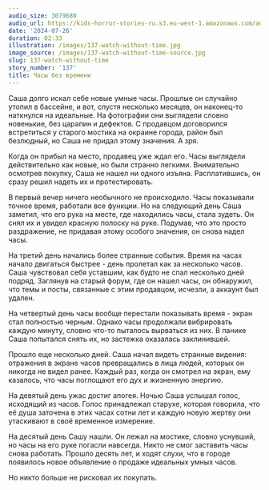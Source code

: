 ```yaml
---
audio_size: 3079680
audio_url: https://kids-horror-stories-ru.s3.eu-west-1.amazonaws.com/audio/137-watch-without-time.mp3
date: '2024-07-26'
duration: 02:33
illustration: /images/137-watch-without-time.jpg
image_source: /images/137-watch-without-time-source.jpg
slug: 137-watch-without-time
story_number: '137'
title: Часы без времени
---
```


Саша долго искал себе новые умные часы. Прошлые он случайно утопил в бассейне, и вот, спустя несколько месяцев, он наконец-то наткнулся на идеальные. На фотографии они выглядели словно новенькие, без царапин и дефектов. С продавцом договорился встретиться у старого мостика на окраине города, район был безлюдный, но Саша не придал этому значения. А зря.

Когда он прибыл на место, продавец уже ждал его. Часы выглядели действительно как новые, но были странно легкими. Внимательно осмотрев покупку, Саша не нашел ни одного изъяна. Расплатившись, он сразу решил надеть их и протестировать.

В первый вечер ничего необычного не происходило. Часы показывали точное время, работали все функции. Но на следующий день Саша заметил, что его рука на месте, где находились часы, стала зудеть. Он снял их и увидел красную полоску на руке. Подумав, что это просто раздражение, не придавая этому особого значения, он снова надел часы.

На третий день начались более странные события. Время на часах начало двигаться быстрее - день пролетал как за несколько часов. Саша чувствовал себя уставшим, как будто не спал несколько дней подряд. Заглянув на старый форум, где он нашел часы, он обнаружил, что темы и посты, связанные с этим продавцом, исчезли, а аккаунт был удален.

На четвертый день часы вообще перестали показывать время - экран стал полностью черным. Однако часы продолжали вибрировать каждую минуту, словно что-то пыталось вырваться из них. В панике Саша попытался снять их, но застежка оказалась заклинившей.

Прошло еще несколько дней. Саша начал видеть странные видения: отражения в экране часов превращались в лица людей, которых он никогда не видел ранее. Каждый раз, когда он смотрел на экран, ему казалось, что часы поглощают его дух и жизненную энергию.

На девятый день ужас достиг апогея. Ночью Саша услышал голос, исходящий из часов. Голос принадлежал старухе, которая говорила, что её душа заточена в этих часах сотни лет и каждую новую жертву они утаскивают в своё временное измерение.

На десятый день Сашу нашли. Он лежал на мостике, словно уснувший, но часы на его руке погасли навсегда. Никто не смог заставить часы снова работать. Прошло десять лет, и ходят слухи, что в городе появилось новое объявление о продаже идеальных умных часов.

Но никто больше не рисковал их покупать.